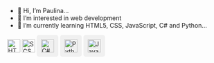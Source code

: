 - 👋 Hi, I’m Paulina...
- 👀 I’m interested in web development
- 🌱 I’m currently learning HTML5, CSS, JavaScript, C# and Python...

<span class="badge">
    <img height="30" src="https://img.shields.io/badge/-HTML-E34F26?style=flat&logo=html5&logoColor=white" alt="HTML"/>
</span>

<span class="badge">
    <img height="30" src="https://img.shields.io/badge/-SCSS-CC6699?style=flat&logo=sass&logoColor=white" alt="SCSS"/>
</span>

<span style="display: inline-block; padding: 10px; border-radius: 5px; background-color: #f0f0f0;">
    <img height="30" src="https://img.shields.io/badge/-C%23-239120?style=flat&logo=c-sharp&logoColor=white" alt="C#"/>
</span>

<span style="display: inline-block; padding: 10px; border-radius: 5px; background-color: #f0f0f0;">
    <img height="30" src="https://img.shields.io/badge/-Python-3776AB?style=flat&logo=python&logoColor=white" alt="Python"/>
</span>

<span style="display: inline-block; padding: 10px; border-radius: 5px; background-color: #f0f0f0;">
    <img height="30" src="https://img.shields.io/badge/-JavaScript-F7DF1E?style=flat&logo=javascript&logoColor=black" alt="JavaScript"/>
</span>
    
